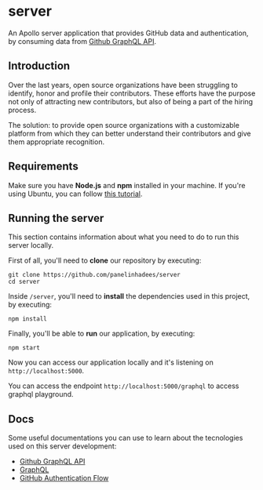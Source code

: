 # server
An Apollo server application that provides GitHub data and authentication, by consuming data from [Github GraphQL API](https://developer.github.com/v4/).

## Introduction

Over the last years, open source organizations have been struggling to identify, honor and profile their contributors. These efforts have the purpose not only of attracting new contributors, but also of being a part of the hiring process.

The solution: to provide open source organizations with a customizable platform from which they can better understand their contributors and give them appropriate recognition.

## Requirements
Make sure you have **Node.js** and **npm** installed in your machine. If you're using Ubuntu, you can follow [this tutorial](https://linuxize.com/post/how-to-install-node-js-on-ubuntu-18.04/).

## Running the server
This section contains information about what you need to do to run this server locally.

First of all, you'll need to **clone** our repository by executing:

```
git clone https://github.com/panelinhadees/server
cd server
```

Inside `/server`, you'll need to **install** the dependencies used in this project, by executing:

```
npm install
```

Finally, you'll be able to **run** our application, by executing:

```
npm start
```

Now you can access our application locally and it's listening on `http://localhost:5000`.

You can access the endpoint `http://localhost:5000/graphql` to access graphql playground.

## Docs

Some useful documentations you can use to learn about the tecnologies used on this server development:
- [Github GraphQL API](https://developer.github.com/v4/)
- [GraphQL](https://graphql.org/code/)
- [GitHub Authentication Flow](https://github.com/panelinhadees/panelinha/blob/master/auth/tutorial.md#configurando-o-servidor)
